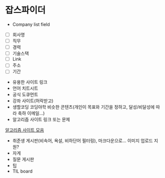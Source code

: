 # 잡스파이더

- Company list field
- [ ]  회사명
- [ ]  직무
- [ ]  경력
- [ ]  기술스택
- [ ] Link
- [ ] 주소
- [ ] 기간

- 유용한 사이트 링크
- 언어 치트시트
- 공식 도큐먼트
- 강좌 사이트(허락받고)
- 생할코딩 코딩야학 비슷한 콘텐츠(개인이 목표와 기간을 정하고, 달성/비달성에 따라 축하 이메일...)
- 알고리즘 사이트 링크 또는 문제

[알고리즘 사이트 모음](https://m.blog.naver.com/rlawnguq12/221550493829)

- 취준생 게시판(비속어, 욕설, 비하단어 필터링), 마크다운으로... 이미지 업로드 지원?
- 자게
- 질문 게시판
- 팁
- TIL board
